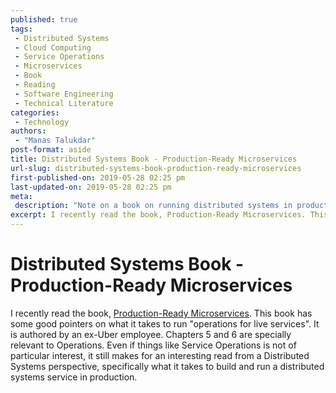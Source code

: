```yaml
---
published: true
tags:
 - Distributed Systems
 - Cloud Computing
 - Service Operations
 - Microservices
 - Book
 - Reading
 - Software Engineering
 - Technical Literature
categories:
 - Technology
authors:
 - "Manas Talukdar"
post-format: aside
title: Distributed Systems Book - Production-Ready Microservices
url-slug: distributed-systems-book-production-ready-microservices
first-published-on: 2019-05-28 02:25 pm
last-updated-on: 2019-05-28 02:25 pm
meta:
 description: "Note on a book on running distributed systems in production."
excerpt: I recently read the book, Production-Ready Microservices. This book has some good pointers on what it takes to run "operations for live services".
---
```


# Distributed Systems Book - Production-Ready Microservices

I recently read the book, [Production-Ready Microservices](http://shop.oreilly.com/product/0636920053675.do). This book has some good pointers on what it takes to run "operations for live services". It is authored by an ex-Uber employee. Chapters 5 and 6 are specially relevant to Operations. Even if things like Service Operations is not of particular interest, it still makes for an interesting read from a Distributed Systems perspective, specifically what it takes to build and run a distributed systems service in production.
